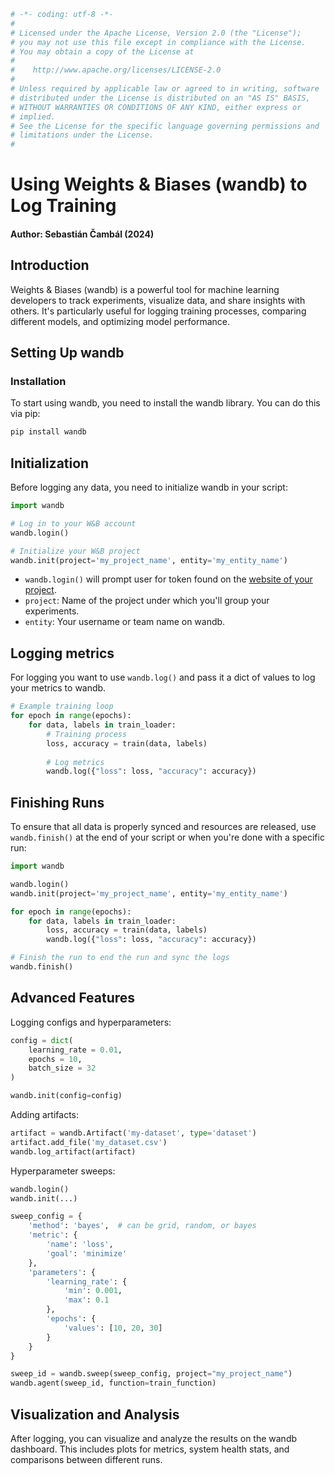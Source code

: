 ```py
# -*- coding: utf-8 -*-
#
# Licensed under the Apache License, Version 2.0 (the "License");
# you may not use this file except in compliance with the License.
# You may obtain a copy of the License at
#
#    http://www.apache.org/licenses/LICENSE-2.0
#
# Unless required by applicable law or agreed to in writing, software
# distributed under the License is distributed on an "AS IS" BASIS,
# WITHOUT WARRANTIES OR CONDITIONS OF ANY KIND, either express or
# implied.
# See the License for the specific language governing permissions and
# limitations under the License.
#
```

# Using Weights & Biases (wandb) to Log Training

#### Author: Sebastián Čambál (2024)

## Introduction

Weights & Biases (wandb) is a powerful tool for machine learning developers to track experiments, visualize data, and share insights with others. It's particularly useful for logging training processes, comparing different models, and optimizing model performance.

## Setting Up wandb

### Installation

To start using wandb, you need to install the wandb library. You can do this via pip:

```bash
pip install wandb
```

## Initialization

Before logging any data, you need to initialize wandb in your script:

```py
import wandb

# Log in to your W&B account
wandb.login()

# Initialize your W&B project
wandb.init(project='my_project_name', entity='my_entity_name')
```
- `wandb.login()` will prompt user for token found on the [website of your project](https://wandb.ai/site).
- `project`: Name of the project under which you'll group your experiments.
- `entity`: Your username or team name on wandb.

## Logging metrics

For logging you want to use `wandb.log()` and pass it a dict of values to log your metrics to wandb.

```py
# Example training loop
for epoch in range(epochs):
    for data, labels in train_loader:
        # Training process
        loss, accuracy = train(data, labels)
        
        # Log metrics
        wandb.log({"loss": loss, "accuracy": accuracy})
```

## Finishing Runs

To ensure that all data is properly synced and resources are released, use `wandb.finish()` at the end of your script or when you're done with a specific run:

```py
import wandb

wandb.login()
wandb.init(project='my_project_name', entity='my_entity_name')

for epoch in range(epochs):
    for data, labels in train_loader:
        loss, accuracy = train(data, labels)
        wandb.log({"loss": loss, "accuracy": accuracy})

# Finish the run to end the run and sync the logs
wandb.finish()
```

## Advanced Features

Logging configs and hyperparameters:

```py
config = dict(
    learning_rate = 0.01,
    epochs = 10,
    batch_size = 32
)

wandb.init(config=config)
```

Adding artifacts:

```py
artifact = wandb.Artifact('my-dataset', type='dataset')
artifact.add_file('my_dataset.csv')
wandb.log_artifact(artifact)
```
Hyperparameter sweeps:

```py
wandb.login()
wandb.init(...)

sweep_config = {
    'method': 'bayes',  # can be grid, random, or bayes
    'metric': {
        'name': 'loss',
        'goal': 'minimize'   
    },
    'parameters': {
        'learning_rate': {
            'min': 0.001,
            'max': 0.1
        },
        'epochs': {
            'values': [10, 20, 30]
        }
    }
}

sweep_id = wandb.sweep(sweep_config, project="my_project_name")
wandb.agent(sweep_id, function=train_function)
```
## Visualization and Analysis

After logging, you can visualize and analyze the results on the wandb dashboard. This includes plots for metrics, system health stats, and comparisons between different runs.
